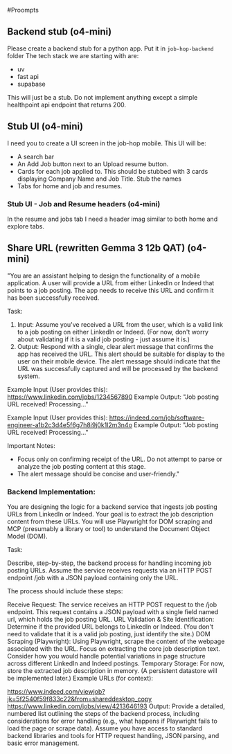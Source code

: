#Proompts
## Backend stub (o4-mini)

Please create a backend stub for a python app. Put it in `job-hop-backend` folder The tech stack we are starting with are:
- uv
- fast api
- supabase

This will just be a stub. Do not implement anything except a simple healthpoint api endpoint that returns 200.

## Stub UI (o4-mini)

I need you to create a UI screen in the job-hop mobile. This UI will be:
- A search bar
- An Add Job button next to an Upload resume button.
- Cards for each job applied to. This should be stubbed with 3 cards displaying Company Name and Job Title. Stub the names
- Tabs for home and job and resumes.

### Stub UI - Job and Resume headers (o4-mini)

In the resume and jobs tab I need a header imag similar to both home and explore tabs.

## Share URL (rewritten Gemma 3 12b QAT) (o4-mini)

"You are an assistant helping to design the functionality of a mobile application. A user will provide a URL from either LinkedIn or Indeed that points to a job posting. The app needs to receive this URL and confirm it has been successfully received.

Task:

1.  Input: Assume you've received a URL from the user, which is a valid link to a job posting on either LinkedIn or Indeed. (For now, don't worry about validating if it is a valid job posting - just assume it is.)
2. Output: Respond with a single, clear alert message that confirms the app has received the URL. This alert should be suitable for display to the user on their mobile device. The alert message should indicate that the URL was successfully captured and will be processed by the backend system.

Example Input (User provides this): https://www.linkedin.com/jobs/1234567890
Example Output: "Job posting URL received! Processing..."

Example Input (User provides this): https://indeed.com/job/software-engineer-a1b2c3d4e5f6g7h8i9j0k1l2m3n4o
Example Output: "Job posting URL received! Processing..."

Important Notes:

* Focus only on confirming receipt of the URL. Do not attempt to parse or analyze the job posting content at this stage.
* The alert message should be concise and user-friendly."

### Backend Implementation:
You are designing the logic for a backend service that ingests job posting URLs from LinkedIn or Indeed. Your goal is to extract the job description content from these URLs. You will use Playwright for DOM scraping and MCP (presumably a library or tool) to understand the Document Object Model (DOM).

Task:

Describe, step-by-step, the backend process for handling incoming job posting URLs.  Assume the service receives requests via an HTTP POST endpoint /job with a JSON payload containing only the URL.

The process should include these steps:

Receive Request: The service receives an HTTP POST request to the /job endpoint. This request contains a JSON payload with a single field named url, which holds the job posting URL.
URL Validation & Site Identification: Determine if the provided URL belongs to LinkedIn or Indeed. (You don't need to validate that it is a valid job posting, just identify the site.)
DOM Scraping (Playwright): Using Playwright, scrape the content of the webpage associated with the URL. Focus on extracting the core job description text. Consider how you would handle potential variations in page structure across different LinkedIn and Indeed postings.
Temporary Storage: For now, store the extracted job description in memory. (A persistent datastore will be implemented later.)
Example URLs (for context):

https://www.indeed.com/viewjob?jk=5f2540f59f833c22&from=shareddesktop_copy
https://www.linkedin.com/jobs/view/4213646193
Output: Provide a detailed, numbered list outlining the steps of the backend process, including considerations for error handling (e.g., what happens if Playwright fails to load the page or scrape data).  Assume you have access to standard backend libraries and tools for HTTP request handling, JSON parsing, and basic error management.